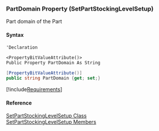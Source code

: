 ﻿### PartDomain Property (SetPartStockingLevelSetup)

Part domain of the Part

#### Syntax

```vbnet
'Declaration

<PropertyBitValueAttribute()>
Public Property PartDomain As String
```

```csharp
[PropertyBitValueAttribute()]
public string PartDomain {get; set;}
```

[!include[Requirements](../partials/requirements.md)]

#### Reference

[SetPartStockingLevelSetup Class](FChoice.Toolkits.Clarify~FChoice.Toolkits.Clarify.Logistics.SetPartStockingLevelSetup.md)  
[SetPartStockingLevelSetup Members](FChoice.Toolkits.Clarify~FChoice.Toolkits.Clarify.Logistics.SetPartStockingLevelSetup_members.md)